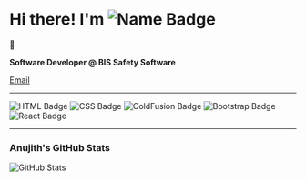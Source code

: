 # Hi there! I'm ![Name Badge](https://img.shields.io/badge/Anujith_S-0078d7?style=flat-square&logoColor=white)
 👋

**Software Developer @ BIS Safety Software**

[Email](anujith.s@techversantinfotech.com)

---

![HTML Badge](https://img.shields.io/badge/HTML-orange?logo=html5&logoColor=white)
![CSS Badge](https://img.shields.io/badge/CSS-darkblue?logo=css3&logoColor=white)
![ColdFusion Badge](https://img.shields.io/badge/ColdFusion-blue?logo=adobe&logoColor=white)
![Bootstrap Badge](https://img.shields.io/badge/Bootstrap-purple?logo=bootstrap&logoColor=white)
![React Badge](https://img.shields.io/badge/React-green?logo=react&logoColor=white)

---

### Anujith's GitHub Stats

![GitHub Stats](https://github-readme-stats.vercel.app/api?username=Anujith9048&show_icons=true&theme=dark)
